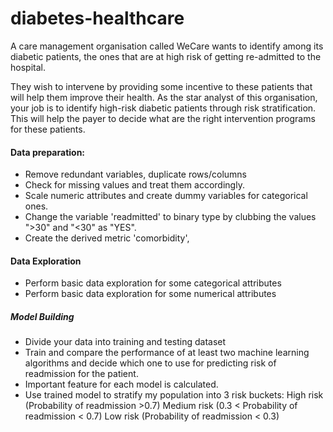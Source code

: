 # diabetes-healthcare
A care management organisation called WeCare wants to identify among its diabetic patients, the ones that are at high risk of getting re-admitted to the hospital. 

They wish to intervene by providing some incentive to these patients that will help them improve their health. As the star analyst of this organisation, your job is to identify high-risk diabetic patients through risk stratification. This will help the payer to decide what are the right intervention programs for these patients. 

#### Data preparation:  
* Remove redundant variables, duplicate rows/columns  
* Check for missing values and treat them accordingly.  
* Scale numeric attributes and create dummy variables for categorical ones.  
* Change the variable 'readmitted' to binary type by clubbing the values ">30" and "&lt;30" as "YES".  
* Create the derived metric 'comorbidity', 
#### Data Exploration  
* Perform basic data exploration for some categorical attributes 
* Perform basic data exploration for some numerical attributes 

##### Model Building  
* Divide your data into training and testing dataset  
* Train and compare the performance of at least two machine learning algorithms and decide which one to use for predicting risk of readmission for the patient.   
* Important feature for each model is calculated.   
* Use trained model to stratify my population into 3 risk buckets:  High risk (Probability of readmission >0.7)  Medium risk (0.3 &lt; Probability of readmission &lt; 0.7)  Low risk (Probability of readmission &lt; 0.3)
